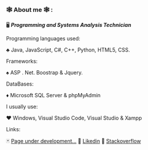 
### :spider_web: About me 🕸️ :	

🖥️ ***Programming and Systems Analysis Technician***

Programming languages used:

♣ Java, JavaScript, C#, C++, Python, HTML5, CSS.

Frameworks:

♠ ASP . Net.  Boostrap & Jquery.

DataBases: 

♦ Microsoft SQL Server & phpMyAdmin

I usually use:

♥ Windows, Visual Studio Code, Visual Studio & Xampp 

Links: 

:black_joker: [Page under development...](url) :link: [Likedin](https://www.linkedin.com/in/luis-huber-6a9a87257/) :link: [Stackoverflow](https://stackoverflow.com/users/21114912/freedom-walker)



<!--
**LH-Programer/LH-Programer** is a ✨ _special_ ✨ repository because its `README.md` (this file) appears on your GitHub profile.

Here are some ideas to get you started:

- 🔭 I’m currently working on ...
- 🌱 I’m currently learning ...
- 👯 I’m looking to collaborate on ...
- 🤔 I’m looking for help with ...
- 💬 Ask me about ...
- 📫 How to reach me: ...
- 😄 Pronouns: ...
- ⚡ Fun fact: ...
-->
